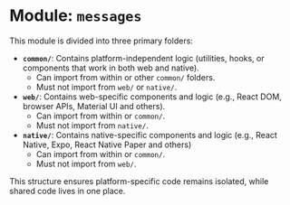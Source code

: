 # Module: `messages`

This module is divided into three primary folders:

- **`common/`**: Contains platform-independent logic (utilities, hooks, or components that work in both web and native).
  - Can import from within or other `common/` folders.
  - Must not import from `web/` or `native/`.
- **`web/`**: Contains web-specific components and logic (e.g., React DOM, browser APIs, Material UI and others).
  - Can import from within or `common/`.
  - Must not import from `native/`.
- **`native/`**: Contains native-specific components and logic (e.g., React Native, Expo, React Native Paper and others)
  - Can import from within or `common/`.
  - Must not import from `web/`.

This structure ensures platform-specific code remains isolated, while shared code lives in one place.
